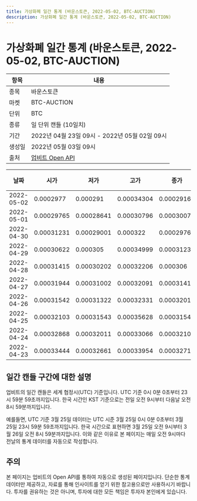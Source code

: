 ```yaml
---
title: 가상화폐 일간 통계 (바운스토큰, 2022-05-02, BTC-AUCTION)
description: 가상화폐 일간 통계 (바운스토큰, 2022-05-02, BTC-AUCTION)
---
```



가상화폐 일간 통계 (바운스토큰, 2022-05-02, BTC-AUCTION)
===

|항목|내용|
|--|--|
|종목|바운스토큰|
|마켓|BTC-AUCTION|
|단위|BTC|
|종류|일 단위 캔들 (10일치)|
|기간|2022년 04월 23일 09시 - 2022년 05월 02일 09시|
|생성일|2022년 05월 03일 09시|
|출처|[업비트 Open API](https://docs.upbit.com)|


|날짜|시가|저가|고가|종가|비고|
|--|--|--|--|--|--|
|2022-05-02|0.0002977|0.000291|0.00034304|0.00029161|    |
|2022-05-01|0.00029765|0.00028641|0.00030796|0.00030074|    |
|2022-04-30|0.00031231|0.00029001|0.000322|0.00029761|    |
|2022-04-29|0.00030622|0.000305|0.00034999|0.00031232|    |
|2022-04-28|0.00031415|0.00030202|0.00032206|0.000306|    |
|2022-04-27|0.00031944|0.00031002|0.00032091|0.00031415|    |
|2022-04-26|0.00031542|0.00031322|0.00032331|0.0003201|    |
|2022-04-25|0.00032103|0.00031543|0.00035628|0.00031543|    |
|2022-04-24|0.00032868|0.00032011|0.00033066|0.00032102|    |
|2022-04-23|0.00033444|0.00032661|0.00033954|0.00032712|    |


일간 캔들 구간에 대한 설명
---


업비트의 일간 캔들은 세계 협정시(UTC) 기준입니다. 
UTC 기준 0시 0분 0초부터 23시 59분 59초까지입니다. 
한국 시간인 KST 기준으로는 전일 오전 9시부터 다음날 오전 8시 59분까지입니다. 


예를들면, UTC 기준 3월 25일 데이터는 UTC 시준 3월 25일 0시 0분 0초부터 3월 25일 23시 59분 59초까지입니다. 
한국 시간으로 표현하면 3월 25일 오전 9시부터 3월 26일 오전 8시 59분까지입니다. 
이와 같은 이유로 본 페이지는 매일 오전 9시마다 전날의 통계 데이터를 자동으로 작성합니다. 


주의
---


본 페이지는 업비트의 Open API를 통하여 자동으로 생성된 페이지입니다. 
단순한 통계 데이터만 제공하고, 자료를 통해 인사이트를 얻기 위한 참고용으로만 사용하시기 바랍니다. 
투자를 권유하는 것은 아니며, 투자에 대한 모든 책임은 투자자 본인에게 있습니다. 
